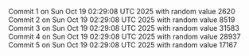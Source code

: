 Commit 1 on Sun Oct 19 02:29:08 UTC 2025 with random value 2620
Commit 2 on Sun Oct 19 02:29:08 UTC 2025 with random value 8519
Commit 3 on Sun Oct 19 02:29:08 UTC 2025 with random value 31583
Commit 4 on Sun Oct 19 02:29:08 UTC 2025 with random value 28937
Commit 5 on Sun Oct 19 02:29:08 UTC 2025 with random value 17167
